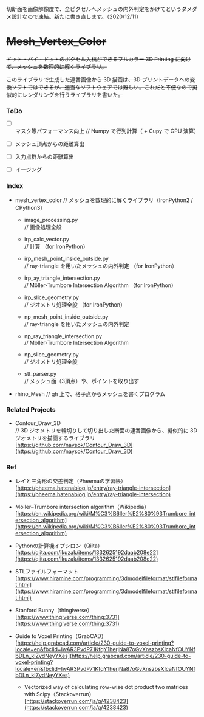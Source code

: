 切断面を画像解像度で、全ピクセルへメッシュの内外判定をかけてというダメダメ設計なので凍結。新たに書き直します。（2020/12/11）  


# ~~Mesh_Vertex_Color~~  


~~ドット・バイ・ドットのボクセル入稿ができるフルカラー 3D Printing に向けて、メッシュを数理的に解くライブラリ。~~  

~~このライブラリで生成した連番画像から 3D 描画は、3D プリントデータへの変換ソフトではできるが、適当なソフトウェアでは難しい。これだと不便なので擬似的にレンダリングを行うライブラリを書いた。~~  


### ToDo  

- [ ] マスク等パフォーマンス向上 // Numpy で行列計算（ + Cupy で GPU 演算）  
- [ ] メッシュ頂点からの距離算出  
- [ ] 入力点群からの距離算出  
- [ ] イージング  


### Index  

- mesh_vertex_color // メッシュを数理的に解くライブラリ（IronPython2 / CPython3）  
  
  - image_processing.py  
    // 画像処理全般  

  - irp_calc_vector.py  
    // 計算 （for IronPython）  

  - irp_mesh_point_inside_outside.py  
    // ray-triangle を用いたメッシュの内外判定 （for IronPython）  
  
  - irp_ay_triangle_intersection.py  
    // Möller-Trumbore Intersection Algorithm （for IronPython） 

  - irp_slice_geometry.py  
    // ジオメトリ処理全般 （for IronPython）  
  
  - np_mesh_point_inside_outside.py  
    // ray-triangle を用いたメッシュの内外判定  
  
  - np_ray_triangle_intersection.py  
    // Möller-Trumbore Intersection Algorithm  
  
  - np_slice_geometry.py  
    // ジオメトリ処理全般  
  
  - stl_parser.py  
    // メッシュ面（3頂点）や、ポイントを取り出す  

- rhino_Mesh // gh 上で、格子点からメッシュを書くプログラム  


### Related Projects  

- Contour_Draw_3D  
  // 3D ジオメトリを輪切りして切り出した断面の連番画像から、擬似的に 3D ジオメトリを描画するライブラリ  
  [https://github.com/naysok/Contour_Draw_3D](https://github.com/naysok/Contour_Draw_3D)  


### Ref  

- レイと三角形の交差判定（Pheemaの学習帳）  
  [https://pheema.hatenablog.jp/entry/ray-triangle-intersection](https://pheema.hatenablog.jp/entry/ray-triangle-intersection)  

- Möller–Trumbore intersection algorithm（Wikipedia）  
  [https://en.wikipedia.org/wiki/M%C3%B6ller%E2%80%93Trumbore_intersection_algorithm](https://en.wikipedia.org/wiki/M%C3%B6ller%E2%80%93Trumbore_intersection_algorithm)  

- Pythonの計算機イプシロン（Qiita）  
  [https://qiita.com/ikuzak/items/1332625192daab208e22](https://qiita.com/ikuzak/items/1332625192daab208e22)  

- STLファイルフォーマット  
  [https://www.hiramine.com/programming/3dmodelfileformat/stlfileformat.html](https://www.hiramine.com/programming/3dmodelfileformat/stlfileformat.html)

- Stanford Bunny（thingiverse）  
  [https://www.thingiverse.com/thing:3731](https://www.thingiverse.com/thing:3731)  

- Guide to Voxel Printing（GrabCAD）  
  [https://help.grabcad.com/article/230-guide-to-voxel-printing?locale=en&fbclid=IwAR3PvdP71KfqY1herjNa87oGvXnszbsXIcaNfOUYNfbDLn_kIZydNeyYXes](https://help.grabcad.com/article/230-guide-to-voxel-printing?locale=en&fbclid=IwAR3PvdP71KfqY1herjNa87oGvXnszbsXIcaNfOUYNfbDLn_kIZydNeyYXes)  

  - Vectorized way of calculating row-wise dot product two matrices with Scipy（Stackoverrun）  
  [https://stackoverrun.com/ja/q/4238423](https://stackoverrun.com/ja/q/4238423)  